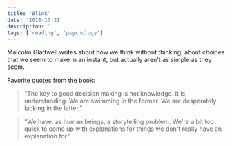 ```yaml
---
title: 'Blink'
date: '2018-10-21'
description: ''
tags: ['reading', 'psychology']
---
```


Malcolm Gladwell writes about how we think without thinking, about choices that we seem to make in an instant, but actually aren't as simple as they seem.

Favorite quotes from the book:

> “The key to good decision making is not knowledge. It is understanding. We are swimming in the former. We are desperately lacking in the latter.”

> “We have, as human beings, a storytelling problem. We're a bit too quick to come up with explanations for things we don't really have an explanation for.”
